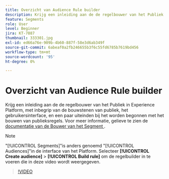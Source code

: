 ```yaml
---
title: Overzicht van Audience Rule builder
description: Krijg een inleiding aan de de regelbouwer van het Publiek in Experience Platform, met inbegrip van de bouwstenen van publiek, het gebruikersinterface, en een paar uiteinden bij het worden begonnen met het bouwen van publieksregels.
feature: Segments
role: User
level: Beginner
jira: KT-7887
thumbnail: 333301.jpg
exl-id: ed66a76e-909b-4b60-887f-58e3d6ab349f
source-git-commit: 6abeaf0a2fb246655b3f6c55fd6785b7619bd456
workflow-type: tm+mt
source-wordcount: '95'
ht-degree: 0%

---
```


# Overzicht van Audience Rule builder

Krijg een inleiding aan de de regelbouwer van het Publiek in Experience Platform, met inbegrip van de bouwstenen van publiek, het gebruikersinterface, en een paar uiteinden bij het worden begonnen met het bouwen van publieksregels. Voor meer informatie, gelieve te zien de [ documentatie van de Bouwer van het Segment ](https://experienceleague.adobe.com/docs/experience-platform/segmentation/ui/segment-builder.html).

>[!NOTE]
>
> &quot;[!UICONTROL Segments]&quot;is anders genoemd &quot;[!UICONTROL Audiences]&quot;in de interface van het Platform. Selecteer **[!UICONTROL Create audience]** > **[!UICONTROL Build rule]** om de regelbuilder in te voeren die in deze video wordt weergegeven.


>[!VIDEO](https://video.tv.adobe.com/v/333301/?learn=on&enablevpops)

